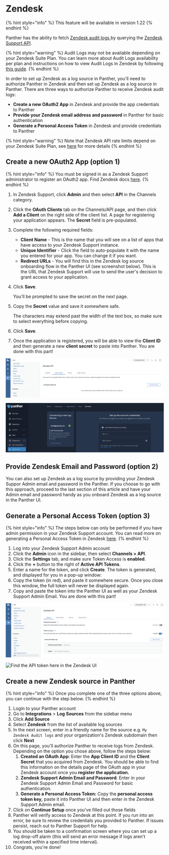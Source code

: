 # Zendesk

{% hint style="info" %}
This feature will be available in version 1.22
{% endhint %}

Panther has the ability to fetch [Zendesk audit logs ](https://developer.zendesk.com/api-reference/ticketing/account-configuration/audit\_logs/)by querying the [Zendesk Support API](https://developer.zendesk.com/api-reference/ticketing/introduction/).

{% hint style="warning" %}
Audit Logs may not be available depending on your Zendesk Suite Plan. You can learn more about Audit Logs availability per plan and instructions on how to view Audit Logs in Zendesk by following [this guide](https://support.zendesk.com/hc/en-us/articles/4408828001434-Viewing-the-audit-log-for-changes).
{% endhint %}

In order to set up Zendesk as a log source in Panther, you'll need to authorize Panther in Zendesk and then set up Zendesk as a log source in Panther. There are three ways to authorize Panther to receive Zendesk audit logs:

* **Create a new OAuth2 App** in Zendesk and provide the app credentials to Panther
* **Provide your Zendesk email address and password** in Panther for basic authentication
* **Generate a Personal Access Token** in Zendesk and provide credentials to Panther

{% hint style="warning" %}
Note that Zendesk API rate limits depend on your Zendesk Suite Plan, see [here](https://developer.zendesk.com/api-reference/ticketing/account-configuration/usage\_limits/) for more details
{% endhint %}

## Create a new OAuth2 App (option 1)

{% hint style="info" %}
You must be signed in as a Zendesk Support administrator to register an OAuth2 app. Find Zendesk docs [here](https://developer.zendesk.com/documentation/ticketing/working-with-oauth/using-oauth-to-authenticate-zendesk-api-requests-in-a-web-app/).
{% endhint %}

1. In Zendesk Support, click **Admin** and then select **API** in the Channels category.
2. Click the **OAuth Clients** tab on the Channels/API page, and then click **Add a Client** on the right side of the client list. A page for registering your application appears. The **Secret** field is pre-populated.
3. Complete the following required fields:
   * **Client Name** - This is the name that you will see on a list of apps that have access to your Zendesk Support instance.
   * **Unique Identifier** - Click the field to auto-populate it with the name you entered for your app. You can change it if you want.
   * **Redirect URLs** - You will find this in the Zendesk log source onboarding flow in the Panther UI (see screenshot below). This is the URL that Zendesk Support will use to send the user's decision to grant access to your application.
4.  Click **Save**.

    You'll be prompted to save the secret on the next page.
5.  Copy the **Secret** value and save it somewhere safe.

    The characters may extend past the width of the text box, so make sure to select everything before copying.
6. Click **Save**.
7. Once the application is registered, you will be able to view the **Client ID** and then generate a new **client secret** to paste into Panther. You are done with this part!

![Set up an OAuth Client here in the Zendesk UI](<../../../../.gitbook/assets/image (26).png>)

![Find the URL redirect here in the Panther UI](<../../../../.gitbook/assets/image (23).png>)

## Provide Zendesk Email and Password (option 2)

You can also set up Zendesk as a log source by providing your Zendesk Suppor Admin email and password in the Panther. If you choose to go with this approach, proceed to the last section of this article and have your Admin email and password handy as you onboard Zendesk as a log source in the Panther UI.

## Generate a Personal Access Token (option 3)

{% hint style="info" %}
The steps below can only be performed if you have admin permission in your Zendesk Support account. You can read more on generating a Personal Access Token in Zendesk [here](https://support.zendesk.com/hc/en-us/articles/226022787-Generating-a-new-API-token-).
{% endhint %}

1. Log into your Zendesk Support Admin account
2. Click the **Admin** icon in the sidebar, then select **Channels > API**.
3. Click the **Settings** tab, and make sure Token Access is **enabled**.
4. Click the **+** button to the right of **Active API Tokens**.
5. Enter a name for the token, and click **Create**. The token is generated, and displayed for you in a pop-up window:
6. Copy the token (in red), and paste it somewhere secure. Once you close this window, the full token will never be displayed again.
7. Copy and paste the token into the Panther UI as well as your Zendesk Support Admin Email. You are done with this part!

![Create a API token here in the Zendesk UI](<../../../../.gitbook/assets/image (14).png>)

![Find the API token here in the Zendesk UI](https://zen-marketing-documentation.s3.amazonaws.com/docs/en/token\_created.png)

## Create a new Zendesk source in Panther

{% hint style="info" %}
Once you complete one of the three options above, you can continue with the step below.
{% endhint %}

1. Login to your Panther account
2. Go to **Integrations** > **Log** **Sources** from the sidebar menu
3. Click **Add Source**
4. Select **Zendesk** from the list of available log sources
5. In the next screen, enter in a friendly name for the source e.g. `My Zendesk Audit logs` and your organization's Zendesk subdomain then click **Next**
6. On this page, you'll authorize Panther to receive logs from Zendesk. Depending on the option you chose above, follow the steps below:
   1. **Created an OAuth App**: Enter the **App Client ID** and the **Client Secret** that you acquired from Zendesk. You should be able to find this information on the details page of the OAuth app in your Zendesk account once you **register the application.**
   2. **Zendesk Support Admin Email and Password**: Enter in your Zendesk Support Admin Email and Password for basic authentication.
   3. **Generate a Personal Access Token:** Copy the **personal access token key,** paste it into Panther UI and then enter in the Zendesk Support Admin email.
7. Click on **Continue Setup** once you've filled out those fields
8. Panther will verify access to Zendesk at this point. If you run into an error, be sure to review the credentials you provided to Panther. If issues persist, reach out to Panther Support for help.
9. You should be taken to a confirmation screen where you can set up a log drop-off alarm (this will send an error message if logs aren't received within a specified time interval).
10. Congrats, you're done!



